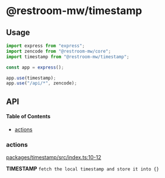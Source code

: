 # @restroom-mw/timestamp

## Usage

```js
import express from "express";
import zencode from "@restroom-mw/core";
import timestamp from "@restroom-mw/timestamp";

const app = express();

app.use(timestamp);
app.use("/api/*", zencode);
```

## API

<!-- Generated by documentation.js. Update this documentation by updating the source code. -->

#### Table of Contents

*   [actions](#actions)

### actions

[packages/timestamp/src/index.ts:10-12](https://github.com/dyne/restroom-mw/blob/8bcf193be31549f8b5764f826d90bc30406c8b1a/packages/timestamp/src/index.ts#L10-L12 "Source code on GitHub")

**TIMESTAMP** `fetch the local timestamp and store it into {}`
